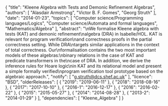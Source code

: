 {
    "title": "Kleene Algebra with Tests and Demonic Refinement Algebras",
    "authors": [
        "Alasdair Armstrong",
        "Victor B. F. Gomes",
        "Georg Struth"
    ],
    "date": "2014-01-23",
    "topics": [
        "Computer science/Programming languages/Logics",
        "Computer science/Automata and formal languages",
        "Mathematics/Algebra"
    ],
    "abstract": "\nWe formalise Kleene algebra with tests (KAT) and demonic refinement\nalgebra (DRA) in Isabelle/HOL. KAT is relevant for program verification\nand correctness proofs in the partial correctness setting. While DRA\ntargets similar applications in the context of total correctness. Our\nformalisation contains the two most important models of these algebras:\nbinary relations in the case of KAT and predicate transformers in the\ncase of DRA. In addition, we derive the inference rules for Hoare logic\nin KAT and its relational model and present a simple formally verified\nprogram verification tool prototype based on the algebraic approach.",
    "notify": [
        "g.struth@dcs.shef.ac.uk"
    ],
    "licence": "BSD",
    "olderReleases": [
        {
            "2019": "2019-06-11"
        },
        {
            "2018": "2018-08-16"
        },
        {
            "2017": "2017-10-10"
        },
        {
            "2016-1": "2016-12-17"
        },
        {
            "2016": "2016-02-22"
        },
        {
            "2015": "2015-05-27"
        },
        {
            "2014": "2014-08-28"
        },
        {
            "2013-2": "2014-01-29"
        }
    ],
    "dependencies": [
        "Kleene_Algebra"
    ]
}